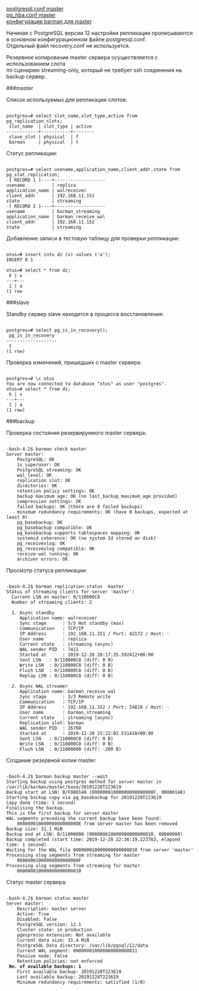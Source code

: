 
[postgresql.conf master](provisioning/master/postgresql.conf)  
[pg_hba.conf master](provisioning/master/pg_hba.conf)  
[конфигурация barman для master](provisioning/backup/master.conf.j2)  

Начиная с PostgreSQL версии 12 настройки репликации прописываются  
в основном конфигурационном файле postgresql.conf.  
Отдельный файл recovery.conf не используется.

Резервное копирование master сервера осуществляется с использованием слота  
по сценарию streaming-only, который не требует ssh соединения на backup сервер.


###master

Список используемых для репликации слотов:
<pre><code>
postgres=# select slot_name,slot_type,active from pg_replication_slots;
 slot_name  | slot_type | active 
------------+-----------+--------
 slave_slot | physical  | f
 barman     | physical  | t
</code></pre>

Статус репликации:
<pre><code>
postgres=# select usename,application_name,client_addr,state from pg_stat_replication;
-[ RECORD 1 ]----+-------------------
usename          | replica
application_name | walreceiver
client_addr      | 192.168.11.151
state            | streaming
-[ RECORD 2 ]----+-------------------
usename          | barman_streaming
application_name | barman_receive_wal
client_addr      | 192.168.11.152
state            | streaming
</code></pre>

Добавление записи в тестовую таблицу для проверки репликации:
<pre><code>
otus=# insert into dz (v) values ('a');
INSERT 0 1

otus=# select * from dz;
 k | v 
---+---
 1 | a
(1 row
</code></pre>

###slave

Standby cервер slave находится в процессе восстановления:
<pre><code>
postgres=# select pg_is_in_recovery();
 pg_is_in_recovery 
-------------------
 t
(1 row)
</code></pre>

Проверка изменений, пришедших с master сервера:
<pre><code>
postgres=# \c otus
You are now connected to database "otus" as user "postgres".
otus=# select * from dz;
 k | v 
---+---
 1 | a
(1 row)
</code></pre>


###backup

Проверка состояния резервируемого master сервера:
<pre><code>
-bash-4.2$ barman check master 
Server master:
	PostgreSQL: OK
	is_superuser: OK
	PostgreSQL streaming: OK
	wal_level: OK
	replication slot: OK
	directories: OK
	retention policy settings: OK
	backup maximum age: OK (no last_backup_maximum_age provided)
	compression settings: OK
	failed backups: OK (there are 0 failed backups)
	minimum redundancy requirements: OK (have 0 backups, expected at least 0)
	pg_basebackup: OK
	pg_basebackup compatible: OK
	pg_basebackup supports tablespaces mapping: OK
	systemid coherence: OK (no system Id stored on disk)
	pg_receivexlog: OK
	pg_receivexlog compatible: OK
	receive-wal running: OK
	archiver errors: OK
</code></pre>

Просмотр статуса репликации:
<pre><code>
-bash-4.2$ barman replication-status  master 
Status of streaming clients for server 'master':
  Current LSN on master: 0/110000C8
  Number of streaming clients: 2

  1. Async standby
     Application name: walreceiver
     Sync stage      : 5/5 Hot standby (max)
     Communication   : TCP/IP
     IP Address      : 192.168.11.151 / Port: 42172 / Host: -
     User name       : replica
     Current state   : streaming (async)
     WAL sender PID  : 7411
     Started at      : 2019-12-28 20:17:35.592412+00:00
     Sent LSN   : 0/110000C8 (diff: 0 B)
     Write LSN  : 0/110000C8 (diff: 0 B)
     Flush LSN  : 0/110000C8 (diff: 0 B)
     Replay LSN : 0/110000C8 (diff: 0 B)

  2. Async WAL streamer
     Application name: barman_receive_wal
     Sync stage      : 3/3 Remote write
     Communication   : TCP/IP
     IP Address      : 192.168.11.152 / Port: 54818 / Host: -
     User name       : barman_streaming
     Current state   : streaming (async)
     Replication slot: barman
     WAL sender PID  : 26760
     Started at      : 2019-12-28 22:22:02.531418+00:00
     Sent LSN   : 0/110000C8 (diff: 0 B)
     Write LSN  : 0/110000C8 (diff: 0 B)
     Flush LSN  : 0/11000000 (diff: -200 B)
</code></pre>

Создание резервной копии master:
<pre><code>
-bash-4.2$ barman backup master --wait
Starting backup using postgres method for server master in /var/lib/barman/master/base/20191228T223619
Backup start at LSN: 0/F000148 (00000001000000000000000F, 00000148)
Starting backup copy via pg_basebackup for 20191228T223619
Copy done (time: 1 second)
Finalising the backup.
This is the first backup for server master
WAL segments preceding the current backup have been found:
	00000001000000000000000E from server master has been removed
Backup size: 31.1 MiB
Backup end at LSN: 0/11000000 (000000010000000000000010, 00000000)
Backup completed (start time: 2019-12-28 22:36:19.223783, elapsed time: 1 second)
Waiting for the WAL file 000000010000000000000010 from server 'master'
Processing xlog segments from streaming for master
	00000001000000000000000F
Processing xlog segments from streaming for master
	000000010000000000000010
</code></pre>

Статус master сервера:
<pre><code>
-bash-4.2$ barman status master 
Server master:
	Description: master server
	Active: True
	Disabled: False
	PostgreSQL version: 12.1
	Cluster state: in production
	pgespresso extension: Not available
	Current data size: 31.4 MiB
	PostgreSQL Data directory: /var/lib/pgsql/12/data
	Current WAL segment: 000000010000000000000011
	Passive node: False
	Retention policies: not enforced
<b>	No. of available backups: 1</b>
	First available backup: 20191228T223619
	Last available backup: 20191228T223619
	Minimum redundancy requirements: satisfied (1/0)
</code></pre>
